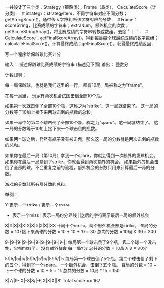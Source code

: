一共设计了三个类：Strategy（策略类），Frame（局类）， CalculateScore（计分类）．
＃Strategy：strategyItem，不同字符串对应不同分数；getStringScore()，通过传入字符判断该字符对应的分数．
＃Frame：scoreString，比赛成绩的字符串；extraNum，额外机会的次数；getScoreStringArray()，将比赛成绩的字符串转换成数组，去除＇｜＇．
＃CalculateScore：getFinalScoreArray()，得到每局每个球最终成绩的数字数组；calculateFinalScore()，计算最终成绩；getFinalScore()，获得最终成绩返回．




写一个程序给保龄球比赛计分

输入： 描述保龄球比赛成绩的字符串 (描述见下面)
输出： 整数分

计数规则：

每一局保龄球，也就是我们这里的一行， 都有10局。局被称之为"frame"。

在每一局里， 玩家有两次机会试图击倒全部10个瓶。

如果第一次就击倒了全部10个瓶，这称之为“strike”。这一局就结束了。
这一局的分数等于10加上接下来两球击倒的瓶数的总和。

如果一局中的第二个球击倒了全部10个瓶，称之为“spare”。这一局就结束了。
这一局的分数等于10加上接下来一个球击倒的瓶数。

如果两个球之后，仍然有瓶子没有被击倒，那么这一局的分数就是两次击倒的瓶数的总和。

如果你在最后一局（第10局）拿到一个spare，你就会得到一次额外的发球机会。
如果你在最后一局拿到了strike，你就会得到两次额外的机会。
如果额外的机会击倒了全部的球，不会重复之前的流程，额外机会的分数只用来计算最后一局的分数。

游戏的分数玮所有局分数的总和。

举例：

X 表示一个strike
/ 表示一个spare
- 表示一个miss
| 表示一局的分界线
||之后的字符表示最后一局的额外机会

X|X|X|X|X|X|X|X|X|X||XX
十局十个strike，两个额外机会都是strike。
每局的分数 = 10+接下来两球的分数 = 10 + 10 + 10 = 30
总共的分数 = 10局 X 30 = 300

9-|9-|9-|9-|9-|9-|9-|9-|9-|9-||
每局第一个球击倒了9个瓶，第二个球一个没击倒，全都miss了。
没有额外机会
每一局9分
总共的分数 = 10局 X 9 = 90分

5/|5/|5/|5/|5/|5/|5/|5/|5/|5/||5
每局第一个球击倒了5个瓶，第二个球击倒了剩下的五个，得到了一个spare。
一个额外机会，击倒了五个瓶。
每局的分数 = 10 + 下一个球的分数 = 10 + 5 = 15
总共的分数 = 10局 * 15 = 150

X|7/|9-|X|-8|8/|-6|X|X|X||81
Total score == 167
